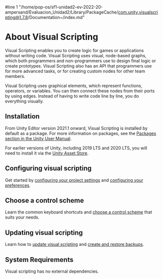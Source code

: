 #line 1 "/home/pop-os/sf1-unidad2-ev-2022-20-ampersand/Evaluacion_Unidad2/Library/PackageCache/com.unity.visualscripting@1.7.8/Documentation~/index.md"
# About Visual Scripting

Visual Scripting enables you to create logic for games or applications without writing code. Visual Scripting uses visual, node-based graphs, which both programmers and non-programmers use to design final logic or create prototypes. Visual Scripting also has an API that programmers use for more advanced tasks, or for creating custom nodes for other team members.

Visual Scripting uses graphical elements, which represent functions, operators, or variables. You can then connect these nodes from their ports by using edges. Instead of having to write code line by line, you do everything visually.

## Installation

From Unity Editor version 2021.1 onward, Visual Scripting is installed by default as a package. For more information on packages, see the [Packages section in the Unity User Manual](https://docs.unity3d.com/Manual/PackagesList.html).

For earlier versions of Unity, including 2019 LTS and 2020 LTS, you will need to install it via the [Unity Asset Store](https://assetstore.unity.com/packages/tools/visual-bolt-163802).

## Configuring visual scripting

Get started by [configuring your project settings](vs-configuration.md) and [configuring your preferences](vs-set-preferences.md).

## Choose a control scheme

Learn the common keyboard shortcuts and [choose a control scheme](vs-control-schemes.md) that suits your needs.

## Updating visual scripting

Learn how to [update visual scripting](vs-update.md) and [create and restore backups](vs-create-restore-backups.md).

## System Requirements

Visual scripting has no external dependencies.



